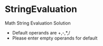 # StringEvaluation
Math String Evaluation Solution
- Default operands are +,-,*,/
- Please enter empty operands for default

